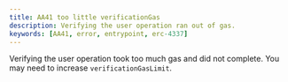 ```yaml
---
title: AA41 too little verificationGas
description: Verifying the user operation ran out of gas.
keywords: [AA41, error, entrypoint, erc-4337]
---
```


Verifying the user operation took too much gas and did not complete. You may need to increase `verificationGasLimit`.